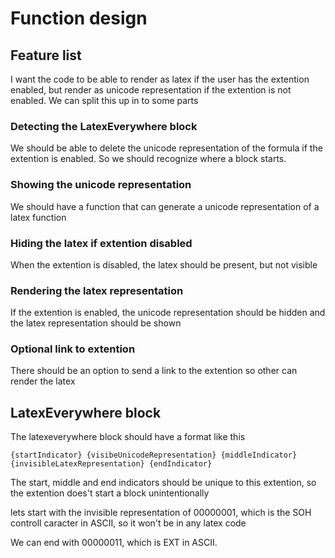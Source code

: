 # Function design


## Feature list
I want the code to be able to render as latex if the user has the extention enabled, but render as unicode representation if the extention is not enabled.
We can split this up in to some parts

### Detecting the LatexEverywhere block
We should be able to delete the unicode representation of the formula if the extention is enabled. So we should recognize where a block starts. 

### Showing the unicode representation
We should have a function that can generate a unicode representation of a latex function

### Hiding the latex if extention disabled
When the extention is disabled, the latex should be present, but not visible

### Rendering the latex representation
If the extention is enabled, the unicode representation should be hidden and the latex representation should be shown

### Optional link to extention
There should be an option to send a link to the extention so other can render the latex

## LatexEverywhere block
The latexeverywhere block should have a format like this
```
{startIndicator} {visibeUnicodeRepresentation} {middleIndicator} {invisibleLatexRepresentation} {endIndicator}
```
The start, middle and end indicators should be unique to this extention, so the extention does't start a block unintentionally

lets start with the invisible representation of 00000001, which is the SOH controll caracter in ASCII, so it won't be in any latex code

We can end with 00000011, which is EXT in ASCII.

